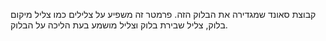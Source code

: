 קבוצת סאונד שמגדירה את הבלוק הזה. פרמטר זה משפיע על צלילים כמו צליל מיקום בלוק, צליל שבירת בלוק וצליל מושמע בעת הליכה על הבלוק.